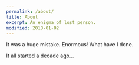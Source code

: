 ```yaml
---
permalink: /about/
title: About
excerpt: An enigma of lost person.
modified: 2018-01-02 
---
```

It was a huge mistake. Enormous! What have I done.

It all started a decade ago...
